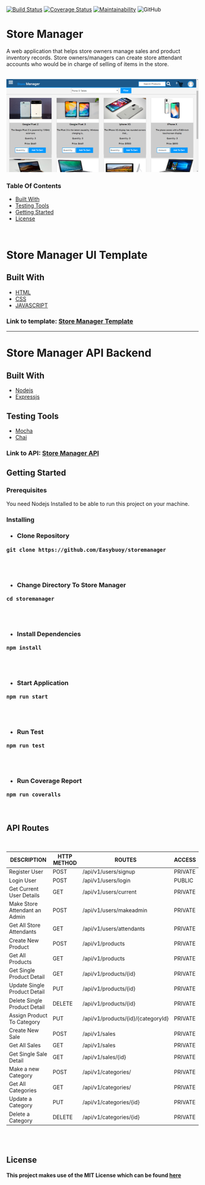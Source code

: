 [![Build Status](https://travis-ci.org/Easybuoy/storemanager.svg?branch=develop)](https://travis-ci.org/Easybuoy/storemanager)
[![Coverage Status](https://coveralls.io/repos/github/Easybuoy/storemanager/badge.svg?branch=develop)](https://coveralls.io/github/Easybuoy/storemanager?branch=develop)
[![Maintainability](https://api.codeclimate.com/v1/badges/969d38484786692dd8c5/maintainability)](https://codeclimate.com/github/Easybuoy/storemanager/maintainability)
![GitHub](https://img.shields.io/github/license/mashape/apistatus.svg)

# Store Manager
A web application that helps store owners manage sales and product inventory records. Store owners/managers can create store attendant accounts who would be in charge of selling of items in the store.

<br>
<img src="UI/img/uitemplate.png" />

### Table Of Contents

- <a href="#built-with">Built With</a>
- <a href="#testing-tools">Testing Tools</a>
- <a href="#getting-started">Getting Started</a>
- <a href="#license">License</a>
<br>
<h1>Store Manager UI Template</h1>

## Built With
<ul>
<li><a href="https://developer.mozilla.org/kab/docs/Web/HTML">HTML</a></li>
<li><a href="https://developer.mozilla.org/en-US/docs/Web/CSS">CSS</a></li>
<li><a href="https://developer.mozilla.org/bm/docs/Web/JavaScript">JAVASCRIPT</a></li>
</ul>


<h3>Link to template: <a href="https://easybuoy.github.io/storemanager/UI/index.html">Store Manager Template</a> </h3>
<hr>

<h1>Store Manager API Backend</h1>

<h2>Built With</h2>
<ul>
<li><a href="https://nodejs.org/en/">Nodejs</a></li>
<li><a href="https://expressjs.com/">Expressjs</a></li>
</ul>

## Testing Tools
<ul>
<li><a href="https://mochajs.org/">Mocha</a></li>
<li><a href="https://www.chaijs.com/">Chai</a></li>
</ul>

<h3>Link to API: <a href="https://store--manager.herokuapp.com/">Store Manager API</a> </h3>

## Getting Started

<h3>Prerequisites</h3>
You need Nodejs Installed to be able to run this project on your machine.

<h3>Installing<h3>
<ul><li>Clone Repository</li></ul>
<pre><code>git clone https://github.com/Easybuoy/storemanager</code> </pre>
<br>
<br>

<ul><li>Change Directory To Store Manager</li></ul>
<pre><code>cd storemanager</code></pre>
<br>
<br>

<ul><li>Install Dependencies</li></ul>
<pre><code>npm install</code></pre>
<br>
<br>

<ul><li>Start Application</li></ul>
<pre><code>npm run start</code></pre>
<br>
<br>

<ul><li>Run Test</li></ul>
<pre><code>npm run test</code></pre>
<br>
<br>

<ul><li>Run Coverage Report</li></ul>
<pre><code>npm run coveralls</code></pre>
<br>

<h2>API Routes</h2> <br>

| DESCRIPTION                     | HTTP METHOD   | ROUTES                                        | ACCESS        |
| ---------------                 | --------------|-----------------------------------------------|---------------|
| Register User                   | POST          | /api/v1/users/signup                          | PRIVATE       |
| Login User                      | POST          | /api/v1/users/login                           | PUBLIC        |
| Get Current User Details        | GET           | /api/v1/users/current                         | PRIVATE       |
| Make Store Attendant an Admin   | POST          | /api/v1/users/makeadmin                       | PRIVATE       |
| Get All Store Attendants        | GET           | /api/v1/users/attendants                      | PRIVATE       |
| Create New Product              | POST          | /api/v1/products                              | PRIVATE       |
| Get All Products                | GET           | /api/v1/products                              | PRIVATE       |
| Get Single Product Detail       | GET           | /api/v1/products/{id}                         | PRIVATE       |
| Update Single Product Detail    | PUT           | /api/v1/products/{id}                         | PRIVATE       |
| Delete Single Product Detail    | DELETE        | /api/v1/products/{id}                         | PRIVATE       |
| Assign Product To Category      | PUT           | /api/v1/products/{id}/{categoryId}            | PRIVATE       |
| Create New Sale                 | POST          | /api/v1/sales                                 | PRIVATE       |
| Get All Sales                   | GET           | /api/v1/sales                                 | PRIVATE       |
| Get Single Sale Detail          | GET           | /api/v1/sales/{id}                            | PRIVATE       |
| Make a new Category             | POST          | /api/v1/categories/                           | PRIVATE       |
| Get All Categories              | GET           | /api/v1/categories/                           | PRIVATE       |
| Update a Category               | PUT           | /api/v1/categories/{id}                       | PRIVATE       |
| Delete a Category               | DELETE        | /api/v1/categories/{id}                       | PRIVATE       |

 <br><br>








## License
<h4>This project makes use of the MIT License which can be found <a href="https://github.com/Easybuoy/storemanager/blob/develop/LICENSE">here</a></h4>